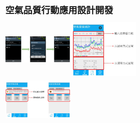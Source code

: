 
# 空氣品質行動應用設計開發    



<img src="https://raw.githubusercontent.com/t103360452/Arduino_pollution_sensor_APP/master/readme_picture/03.JPG" width = "40%" height = "40%"  alt="購買頁面" align=center />


<img src="https://raw.githubusercontent.com/t103360452/Arduino_pollution_sensor_APP/master/readme_picture/02.JPG" width="40%" height = "40%"  alt="首頁" align=center />

<img
src="https://raw.githubusercontent.com/t103360452/Arduino_pollution_sensor_APP/master/readme_picture/擷取.JPG" width = "40%" height = "40%" alt="購買頁面" align=center />
